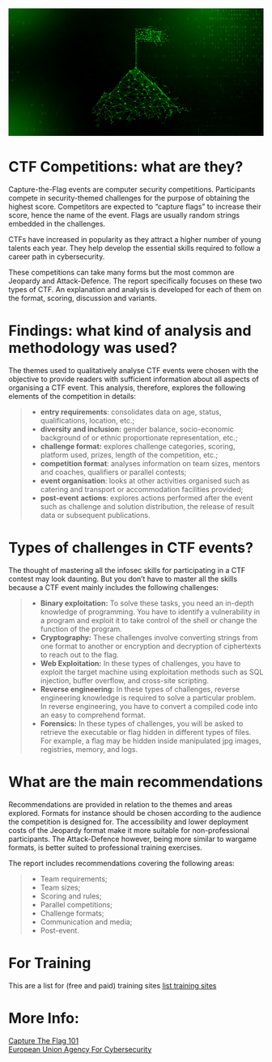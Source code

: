 ![CTFTime](img/flag.jfif)
---
# CTF Competitions: what are they? 

Capture-the-Flag events are computer security competitions. Participants compete in security-themed challenges for the purpose of obtaining the highest score. Competitors are expected to “capture flags” to increase their score, hence the name of the event. Flags are usually random strings embedded in the challenges.

CTFs have increased in popularity as they attract a higher number of young talents each year. They help develop the essential skills required to follow a career path in cybersecurity.

These competitions can take many forms but the most common are Jeopardy and Attack-Defence. The report specifically focuses on these two types of CTF. An explanation and analysis is developed for each of them on the format, scoring, discussion and variants.

# Findings: what kind of analysis and methodology was used?

The themes used to qualitatively analyse CTF events were chosen with the objective to provide readers with sufficient information about all aspects of organising a CTF event. This analysis, therefore, explores the following elements of the competition in details:

> -   **entry requirements**: consolidates data on age, status, qualifications, location, etc.;
> -   **diversity and inclusion:**  gender balance, socio-economic background of or ethnic proportionate representation, etc.;
> -   **challenge format:**  explores challenge categories, scoring, platform used, prizes, length of the competition, etc.;
> -   **competition format**: analyses information on team sizes, mentors and coaches, qualifiers or parallel contests;
> -   **event organisation**: looks at other activities organised such as catering and transport or accommodation facilities provided;
> -   **post-event**  **actions**: explores actions performed after the event such as challenge and solution distribution, the release of result data or subsequent publications.

# Types of challenges in CTF events?

The thought of mastering all the infosec skills for participating in a CTF contest may look daunting. But you don’t have to master all the skills because a CTF event mainly includes the following challenges:

> - **Binary exploitation:** To solve these tasks, you need an in-depth knowledge of programming. You have to identify a vulnerability in a program and exploit it to take control of the shell or change the function of the program.  
> - **Cryptography:** These challenges involve converting strings from one format to another or encryption and decryption of ciphertexts to reach out to the flag.  
> - **Web Exploitation:** In these types of challenges, you have to exploit the target machine using exploitation methods such as SQL injection, buffer overflow, and cross-site scripting.  
> - **Reverse engineering:** In these types of challenges, reverse engineering knowledge is required to solve a particular problem. In reverse engineering, you have to convert a compiled code into an easy to comprehend format.  
> - **Forensics:** In these types of challenges, you will be asked to retrieve the executable or flag hidden in different types of files. For example, a flag may be hidden inside manipulated jpg images, registries, memory, and logs.  

# What are the main recommendations

Recommendations are provided in relation to the themes and areas explored. Formats for instance should be chosen according to the audience the competition is designed for. The accessibility and lower deployment costs of the Jeopardy format make it more suitable for non-professional participants. The Attack-Defence however, being more similar to wargame formats, is better suited to professional training exercises.

The report includes recommendations covering the following areas:

> - Team requirements;
> - Team sizes;
> - Scoring and rules;
> - Parallel competitions;
> - Challenge formats;
> - Communication and media;
> - Post-event.

# For Training
This are a list for (free and paid) training sites
[list training sites](ctf_training.md)  

# More Info:  
[Capture The Flag 101](https://ctf101.org/)  
[European Union Agency For Cybersecurity](https://www.enisa.europa.eu/news/enisa-news/capture-the-flag-competitions-all-you-ever-wanted-to-know)
